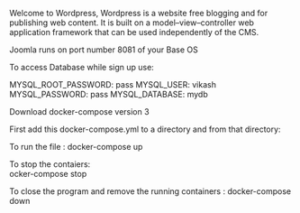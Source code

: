 Welcome to Wordpress,
Wordpress is a website free blogging and for publishing web content.
It is built on a model–view–controller web application framework that can be used independently of the CMS.


Joomla runs on port number 8081 of your Base OS

To access Database while sign up use:

MYSQL_ROOT_PASSWORD: pass
MYSQL_USER: vikash
MYSQL_PASSWORD: pass
MYSQL_DATABASE: mydb

Download docker-compose version 3

First add this docker-compose.yml to a directory and from that directory:

To run the file : 
docker-compose up

To stop the contaiers: \
ocker-compose stop

To close the program and remove the running containers : 
docker-compose down
